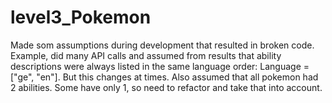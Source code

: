 # level3_Pokemon

Made som assumptions during development that resulted in broken code. Example, did many API calls and assumed from results that ability descriptions were always listed in the same language order: Language = ["ge", "en"]. But this changes at times. Also assumed that all pokemon had 2 abilities. Some have only 1, so need to refactor and take that into account. 

